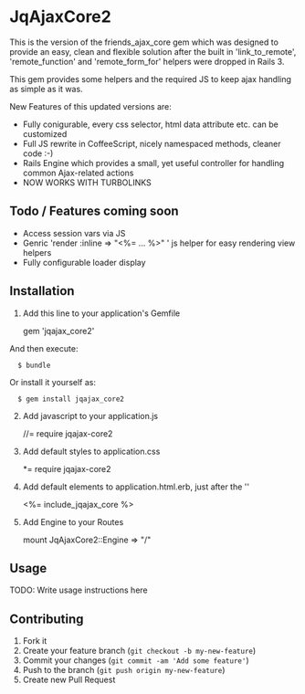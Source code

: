 # JqAjaxCore2

This is the version of the friends_ajax_core gem which was designed to provide an easy, clean and flexible solution after the built in 'link_to_remote', 'remote_function' and 'remote_form_for' helpers were dropped in Rails 3.

This gem provides some helpers and the required JS to keep ajax handling as simple as it was.

New Features of this updated versions are:

- Fully conigurable, every css selector, html data attribute etc. can be customized
- Full JS rewrite in CoffeeScript, nicely namespaced methods, cleaner code :-)
- Rails Engine which provides a small, yet useful controller for handling common Ajax-related actions
- NOW WORKS WITH TURBOLINKS

## Todo / Features coming soon
- Access session vars via JS
- Genric 'render :inline => "<%= ... %>" ' js helper for easy rendering view helpers
- Fully configurable loader display

## Installation

1) Add this line to your application's Gemfile

      gem 'jqajax_core2'

  And then execute:

      $ bundle

  Or install it yourself as:

      $ gem install jqajax_core2

2) Add javascript to your application.js

      //= require jqajax-core2

3) Add default styles to application.css
    
      *= require jqajax-core2

4) Add default elements to application.html.erb, just after the '<body>'
     
      <%= include_jqajax_core %>

5) Add Engine to your Routes
    
      mount JqAjaxCore2::Engine => "/"

## Usage

TODO: Write usage instructions here

## Contributing

1. Fork it
2. Create your feature branch (`git checkout -b my-new-feature`)
3. Commit your changes (`git commit -am 'Add some feature'`)
4. Push to the branch (`git push origin my-new-feature`)
5. Create new Pull Request
